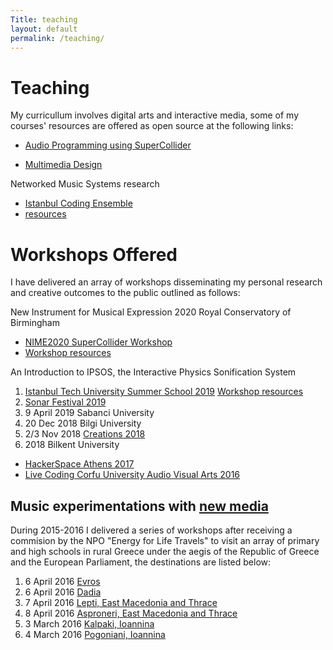 ```yaml
---
Title: teaching
layout: default
permalink: /teaching/
---
```


# Teaching
My curricullum involves digital arts and interactive media, some of my courses' resources are offered as open source at the following links:

- [Audio Programming using SuperCollider](https://github.com/KonVas/SuperMiam)

- [Multimedia Design](https://github.com/KonVas/Multimedia-Design-MYE-MYL)

Networked Music Systems research
- [Istanbul Coding Ensemble](https://konvas.github.io/ice/)
- [resources](https://github.com/KonVas/Istanbul-Coding-Ensemble)

# Workshops Offered
I have delivered an array of workshops disseminating my personal research and creative outcomes to the public outlined as follows:

New Instrument for Musical Expression 2020 Royal Conservatory of Birmingham
- [NIME2020 SuperCollider Workshop](https://nime2020.bcu.ac.uk/supercollidernime2020/)
- [Workshop resources](https://github.com/KonVas/SC-NIME2020)

An Introduction to IPSOS, the Interactive Physics Sonification System
1. [Istanbul Tech University Summer School 2019](https://liseyazokulu.itu.edu.tr/program/ogretim-kadrosu/konstantinos-vasilakos)
   [Workshop resources](https://github.com/KonVas/ITUSummerSchool2019)   
2. [Sonar Festival 2019](https://sonaristanbul.com/tr/2019/Sanatçılar/mini-lecture-sonifying-dark-matter-by-konstantinos-vasilakos)
3. 9 April 2019 Sabanci University
4. 20 Dec 2018 Bilgi University
5. 2/3 Nov 2018 [Creations 2018](http://creations2018.ea.gr/workshops-for-teachers/#1539361903687-94a3efe3-4865)
6. 2018 Bilkent University 

- [HackerSpace Athens 2017](https://github.com/KonVas/creative-coding)
- [Live Coding Corfu University Audio Visual Arts 2016](https://github.com/KonVas/Ionio-liveCode-workshop)

## Music experimentations with [new media](https://energyforlife.gr/2016/en/collaborators/power-of-people-pop-en/#.X5kogb1R3OQ)
During 2015-2016 I delivered a series of workshops after receiving a commision by the NPO "Energy for Life Travels" to visit an array of primary and high schools in rural Greece under the aegis of the Republic of Greece and the European Parliament, the destinations are listed below:

1. 6 April 2016 [Evros](https://energyforlife.gr/2016/en/music-experimentations-with-new-media-6/#.X5kolb1R3OQ)
2. 6 April 2016 [Dadia](https://energyforlife.gr/2016/en/music-experimentations-with-new-media-6/#.X5ksFb1R3OQ)
2. 7 April 2016 [Lepti, East Macedonia and Thrace](https://energyforlife.gr/2016/en/music-experimentations-with-new-media-5/#.X5kokr1R3OQ)
3. 8 April 2016 [Asproneri, East Macedonia and Thrace](https://energyforlife.gr/2016/en/music-experimentations-with-new-media-5/#.X5kokr1R3OQ)
4. 3 March 2016 [Kalpaki, Ioannina](https://energyforlife.gr/2016/en/music-experimentations-with-new-media-7/#.X5kol71R3OQ)
5. 4 March 2016 [Pogoniani, Ioannina](https://energyforlife.gr/2016/en/music-experimentations-with-new-media-9/#.X5kol71R3OQ)
